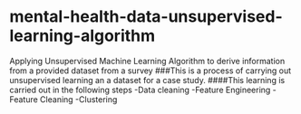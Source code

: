 # mental-health-data-unsupervised-learning-algorithm
Applying Unsupervised Machine Learning Algorithm to derive information from a provided dataset from a survey
###This is a process of carrying out unsupervised learning an a dataset for a case study.
####This learning is carried out in the following steps
-Data cleaning
-Feature Engineering
-Feature Cleaning
-Clustering
